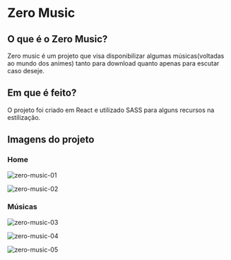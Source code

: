 # Zero Music

## O que é o Zero Music?
Zero music é um projeto que visa disponibilizar algumas músicas(voltadas ao mundo dos animes) tanto para download quanto apenas para escutar caso deseje.

## Em que é feito?
O projeto foi criado em React e utilizado SASS para alguns recursos na estilização.

## Imagens do projeto

### Home
![zero-music-01](https://user-images.githubusercontent.com/47173483/71311125-6c5cb580-23fb-11ea-924c-416dc048bccd.png)

![zero-music-02](https://user-images.githubusercontent.com/47173483/71311157-d1b0a680-23fb-11ea-928d-7e8490f57f5b.png)

### Músicas
![zero-music-03](https://user-images.githubusercontent.com/47173483/71311172-23f1c780-23fc-11ea-9812-47fbd4d06298.png)

![zero-music-04](https://user-images.githubusercontent.com/47173483/71311179-3c61e200-23fc-11ea-8712-ef99bc5e326d.png)

![zero-music-05](https://user-images.githubusercontent.com/47173483/71311196-7c28c980-23fc-11ea-8f7f-4e5318c7d0b0.png)